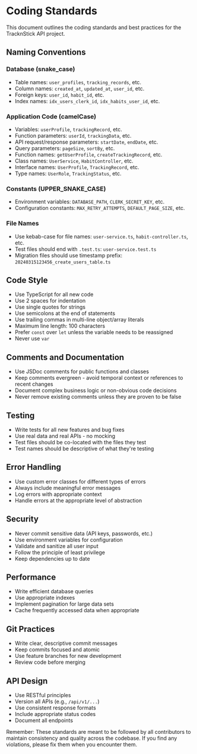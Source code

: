 # Coding Standards

This document outlines the coding standards and best practices for the TracknStick API project.

## Naming Conventions

### Database (snake_case)

- Table names: `user_profiles`, `tracking_records`, etc.
- Column names: `created_at`, `updated_at`, `user_id`, etc.
- Foreign keys: `user_id`, `habit_id`, etc.
- Index names: `idx_users_clerk_id`, `idx_habits_user_id`, etc.

### Application Code (camelCase)

- Variables: `userProfile`, `trackingRecord`, etc.
- Function parameters: `userId`, `trackingData`, etc.
- API request/response parameters: `startDate`, `endDate`, etc.
- Query parameters: `pageSize`, `sortBy`, etc.
- Function names: `getUserProfile`, `createTrackingRecord`, etc.
- Class names: `UserService`, `HabitController`, etc.
- Interface names: `UserProfile`, `TrackingRecord`, etc.
- Type names: `UserRole`, `TrackingStatus`, etc.

### Constants (UPPER_SNAKE_CASE)

- Environment variables: `DATABASE_PATH`, `CLERK_SECRET_KEY`, etc.
- Configuration constants: `MAX_RETRY_ATTEMPTS`, `DEFAULT_PAGE_SIZE`, etc.

### File Names

- Use kebab-case for file names: `user-service.ts`, `habit-controller.ts`, etc.
- Test files should end with `.test.ts`: `user-service.test.ts`
- Migration files should use timestamp prefix: `20240315123456_create_users_table.ts`

## Code Style

- Use TypeScript for all new code
- Use 2 spaces for indentation
- Use single quotes for strings
- Use semicolons at the end of statements
- Use trailing commas in multi-line object/array literals
- Maximum line length: 100 characters
- Prefer `const` over `let` unless the variable needs to be reassigned
- Never use `var`

## Comments and Documentation

- Use JSDoc comments for public functions and classes
- Keep comments evergreen - avoid temporal context or references to recent changes
- Document complex business logic or non-obvious code decisions
- Never remove existing comments unless they are proven to be false

## Testing

- Write tests for all new features and bug fixes
- Use real data and real APIs - no mocking
- Test files should be co-located with the files they test
- Test names should be descriptive of what they're testing

## Error Handling

- Use custom error classes for different types of errors
- Always include meaningful error messages
- Log errors with appropriate context
- Handle errors at the appropriate level of abstraction

## Security

- Never commit sensitive data (API keys, passwords, etc.)
- Use environment variables for configuration
- Validate and sanitize all user input
- Follow the principle of least privilege
- Keep dependencies up to date

## Performance

- Write efficient database queries
- Use appropriate indexes
- Implement pagination for large data sets
- Cache frequently accessed data when appropriate

## Git Practices

- Write clear, descriptive commit messages
- Keep commits focused and atomic
- Use feature branches for new development
- Review code before merging

## API Design

- Use RESTful principles
- Version all APIs (e.g., `/api/v1/...`)
- Use consistent response formats
- Include appropriate status codes
- Document all endpoints

Remember: These standards are meant to be followed by all contributors to maintain consistency and quality across the codebase. If you find any violations, please fix them when you encounter them.
